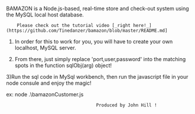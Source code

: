 BAMAZON is a Node.js-based, real-time store and check-out system using the MySQL local host database.

        Please check out the tutorial video [_right here!_](https://github.com/Tinedanzer/bamazon/blob/master/README.md]

1)   In order for this to work for you, you will have to create your own localhost, MySQL server.

2) From there, just simply replace 'port,user,password'  into the matching spots in the function sqlObj(arg) object!

3)Run the sql code in MySql workbench, then run the javascript file in your node consule and enjoy the magic!

ex: node .\bamazonCustomer.js

                                      Produced by John Hill !